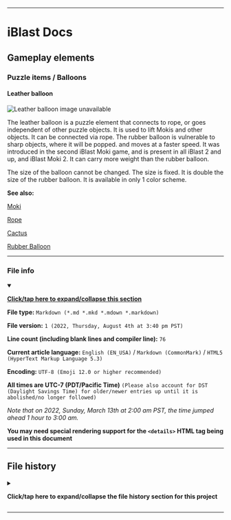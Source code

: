 
***

# iBlast Docs

## Gameplay elements

### Puzzle items / Balloons

#### Leather balloon

![Leather balloon image unavailable](/)

The leather balloon is a puzzle element that connects to rope, or goes independent of other puzzle objects. It is used to lift Mokis and other objects. It can be connected via rope. The rubber balloon is vulnerable to sharp objects, where it will be popped. and moves at a faster speed. It was introduced in the second iBlast Moki game, and is present in all iBlast 2 and up, and iBlast Moki 2. It can carry more weight than the rubber balloon.

The size of the balloon cannot be changed. The size is fixed. It is double the size of the rubber balloon. It is available in only 1 color scheme.

**See also:**

[Moki](/Docs/Gameplay/Elements/Characters/Moki/)

[Rope](/Docs/Gameplay/Elements/Puzzle-items/Rope/)

[Cactus](/Docs/Gameplay/Elements/Solid/Nature/Cactus/)

[Rubber Balloon](/Docs/Gameplay/Elements/Puzzle-items/Balloons/Rubber/)

***

### File info

<details open><summary><p lang="en"><b><u>Click/tap here to expand/collapse this section</u></b></p></summary>

**File type:** `Markdown (*.md *.mkd *.mdown *.markdown)`

**File version:** `1 (2022, Thursday, August 4th at 3:40 pm PST)`

**Line count (including blank lines and compiler line):** `76`

**Current article language:** `English (EN_USA)` / `Markdown (CommonMark)` / `HTML5 (HyperText Markup Language 5.3)`

**Encoding:** `UTF-8 (Emoji 12.0 or higher recommended)`

**All times are UTC-7 (PDT/Pacific Time)** `(Please also account for DST (Daylight Savings Time) for older/newer entries up until it is abolished/no longer followed)`

_Note that on 2022, Sunday, March 13th at 2:00 am PST, the time jumped ahead 1 hour to 3:00 am._

**You may need special rendering support for the `<details>` HTML tag being used in this document**

</details>

***

## File history

<details><summary><p lang="en"><b>Click/tap here to expand/collapse the file history section for this project</b></p></summary>

<details><summary><p lang="en"><b>Version 1 (2022, Thursday, August 4th at 3:40 pm PST)</b></p></summary>

**This version was made by:** [`@seanpm2001`](https://github.com/seanpm2001/)

> Changes:

- [x] Started the file
- [x] Added the title section
- [x] Added the `main` section
- [x] Added the `file info` section
- [x] Added the `file history` section
- [ ] No other changes in version 1

</details>

</details>

***
